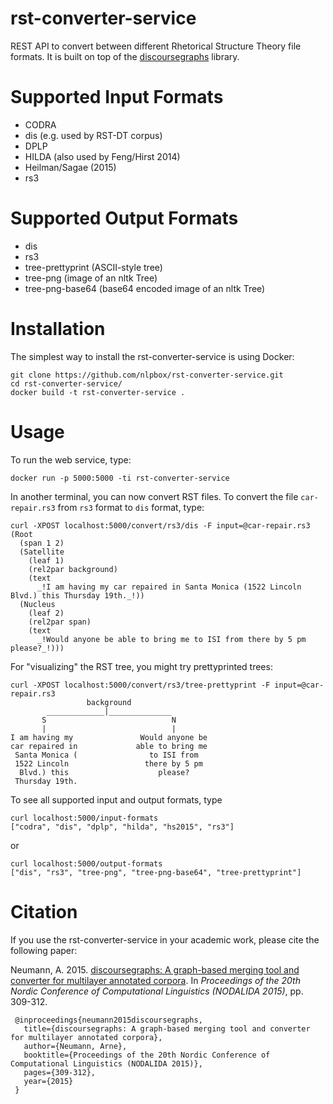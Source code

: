 # rst-converter-service
REST API to convert between different Rhetorical Structure Theory file formats.
It is built on top of the [discoursegraphs](http://github.com/arne-cl/discoursegraphs) library.

# Supported Input Formats

- CODRA
- dis (e.g. used by RST-DT corpus)
- DPLP
- HILDA (also used by Feng/Hirst 2014)
- Heilman/Sagae (2015)
- rs3

# Supported Output Formats

- dis
- rs3
- tree-prettyprint (ASCII-style tree)
- tree-png (image of an nltk Tree)
- tree-png-base64 (base64 encoded image of an nltk Tree)

# Installation

The simplest way to install the rst-converter-service is using Docker:

```
git clone https://github.com/nlpbox/rst-converter-service.git
cd rst-converter-service/
docker build -t rst-converter-service .
```

# Usage

To run the web service, type:

```
docker run -p 5000:5000 -ti rst-converter-service
```

In another terminal, you can now convert RST files. To convert the file `car-repair.rs3`
from `rs3` format to `dis` format, type:

```
curl -XPOST localhost:5000/convert/rs3/dis -F input=@car-repair.rs3
(Root
  (span 1 2)
  (Satellite
    (leaf 1)
    (rel2par background)
    (text
      _!I am having my car repaired in Santa Monica (1522 Lincoln Blvd.) this Thursday 19th._!))
  (Nucleus
    (leaf 2)
    (rel2par span)
    (text
      _!Would anyone be able to bring me to ISI from there by 5 pm please?_!)))
```

For "visualizing" the RST tree, you might try prettyprinted trees:

```
curl -XPOST localhost:5000/convert/rs3/tree-prettyprint -F input=@car-repair.rs3
                 background
        _____________|______________
       S                            N
       |                            |
I am having my               Would anyone be
car repaired in             able to bring me
 Santa Monica (                to ISI from
 1522 Lincoln                 there by 5 pm
  Blvd.) this                    please?
 Thursday 19th.
```

To see all supported input and output formats, type

```
curl localhost:5000/input-formats
["codra", "dis", "dplp", "hilda", "hs2015", "rs3"]
```

or

```
curl localhost:5000/output-formats
["dis", "rs3", "tree-png", "tree-png-base64", "tree-prettyprint"]
```

# Citation

If you use the rst-converter-service in your academic work, please cite the following paper:

Neumann, A. 2015. [discoursegraphs: A graph-based merging tool and converter
for multilayer annotated corpora](https://www.aclweb.org/anthology/W15-1843). In *Proceedings of the 20th Nordic Conference
of Computational Linguistics (NODALIDA 2015)*, pp. 309-312.

```
 @inproceedings{neumann2015discoursegraphs,
   title={discoursegraphs: A graph-based merging tool and converter for multilayer annotated corpora},
   author={Neumann, Arne},
   booktitle={Proceedings of the 20th Nordic Conference of Computational Linguistics (NODALIDA 2015)},
   pages={309-312},
   year={2015}
 }
 ```

